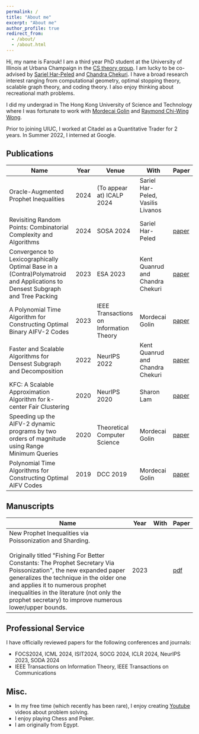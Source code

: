 ```yaml
---
permalink: /
title: "About me"
excerpt: "About me"
author_profile: true
redirect_from: 
  - /about/
  - /about.html
---
```


Hi, my name is Farouk! I am a third year PhD student at the University of Illinois at Urbana Champaign in the [CS theory group](https://publish.illinois.edu/theory-cs/faculty/). I am lucky to be co-advised by [Sariel Har-Peled](https://sarielhp.org/) and [Chandra Chekuri](https://chekuri.cs.illinois.edu/). I have a broad research interest ranging from computational geometry, optimal stopping theory, scalable graph theory, and coding theory. I also enjoy thinking about recreational math problems. 

I did my undergrad in The Hong Kong University of Science and Technology where I was fortunate to work with [Mordecai Golin](https://www.cse.ust.hk/faculty/golin/) and [Raymond Chi-Wing Wong](https://www.cse.ust.hk/~raywong/). 

Prior to joining UIUC, I worked at Citadel as a Quantitative Trader for 2 years. In Summer 2022, I interned at Google. 

## Publications

| Name             | Year   | Venue | With |     Paper                                                         |
| --------         | ------ | ------| --------|  ------------------------------------------------------------ |
| Oracle-Augmented Prophet Inequalities    | 2024 | (To appear at) ICALP 2024 | Sariel Har-Peled, Vasilis Livanos  |    |
| Revisiting Random Points: Combinatorial Complexity and Algorithms    | 2024 | SOSA 2024 | Sariel Har-Peled  | [paper](https://arxiv.org/abs/2208.03829)   |
| Convergence to Lexicographically Optimal Base in a (Contra)Polymatroid and Applications to Densest Subgraph and Tree Packing    | 2023 | ESA 2023 | Kent Quanrud and Chandra Chekuri    | [paper](https://arxiv.org/abs/2305.02987)                             |
| A Polynomial Time Algorithm for Constructing Optimal Binary AIFV-2 Codes    | 2023 | IEEE Transactions on Information Theory | Mordecai Golin    | [paper](https://ieeexplore.ieee.org/document/10155474)                          |
| Faster and Scalable Algorithms for Densest Subgraph and Decomposition    | 2022 | NeurIPS 2022 | Kent Quanrud and Chandra Chekuri    | [paper](https://openreview.net/forum?id=QMrs1nggaL)                           |
| KFC: A Scalable Approximation Algorithm for k-center Fair Clustering    | 2020 | NeurIPS 2020 | Sharon Lam    | [paper](https://proceedings.neurips.cc/paper/2020/file/a6d259bfbfa2062843ef543e21d7ec8e-Paper.pdf)                             |
| Speeding up the AIFV-2 dynamic programs by two orders of magnitude using Range Minimum Queries    | 2020 | Theoretical Computer Science | Mordecai Golin    | [paper](https://arxiv.org/abs/2002.09885)                             |
| Polynomial Time Algorithms for Constructing Optimal AIFV Codes    | 2019 | DCC 2019 | Mordecai Golin    | [paper](https://arxiv.org/abs/2001.11170)                             |



## Manuscripts

| Name             | Year   | With |  Paper                                                              |
| --------         | ------ | ------| ------------------------------------------------------------ |
| New Prophet Inequalities via Poissonization and Sharding. <br><br> Originally titled "Fishing For Better Constants: The Prophet Secretary Via Poissonization", the new expanded paper generalizes the technique in the older one and applies it to numerous prophet inequalities in the literature (not only the prophet secretary) to improve numerous lower/upper bounds.   | 2023 | | [pdf](http://arxiv.org/abs/2307.00971) | 

## Professional Service
I have officially reviewed papers for the following conferences and journals:

- FOCS2024, ICML 2024, ISIT2024, SOCG 2024, ICLR 2024, NeurIPS 2023, SODA 2024
- IEEE Transactions on Information Theory, IEEE Transactions on Communications

## Misc.

- In my free time (which recently has been rare), I enjoy creating [Youtube](https://www.youtube.com/watch?v=XqTBrQYYUcc&ab_channel=ForAllEpsilon) videos about problem solving.
- I enjoy playing Chess and Poker.
- I am originally from Egypt.
